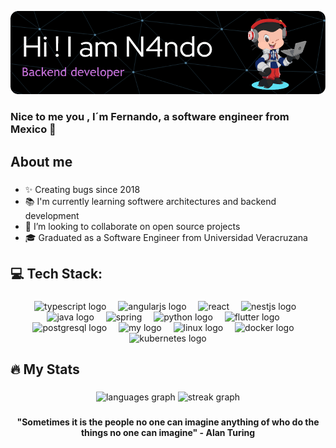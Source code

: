 
![Header](./assets/github-header-image-n4.png)

###

<h3 align="left">Nice to me you , I´m Fernando, a software engineer from Mexico 🤠 </h3>

###

<h2 align="left">About me</h2>

###
- ✨ Creating bugs since 2018
- 📚 I'm currently learning softwere architectures and backend development
- 🎯 I’m looking to collaborate on open source projects
- 🎓 Graduated as a Software Engineer from Universidad Veracruzana 

###

<h2 align="left">💻 Tech Stack:</h2>

###

<div align="center">
  <img src="https://cdn.jsdelivr.net/gh/devicons/devicon/icons/typescript/typescript-original.svg" height="46" alt="typescript logo"  />
  <img width="11" />
  <img src="https://cdn.simpleicons.org/angular/DD0031" height="46" alt="angularjs logo"  />
  <img width="11" />
  <img src="https://cdn.jsdelivr.net/gh/devicons/devicon/icons/react/react-original.svg" height="46" alt="react"  />
  <img width="11" />
  <img src="https://cdn.jsdelivr.net/gh/devicons/devicon/icons/nestjs/nestjs-original.svg" height="46" alt="nestjs logo"  />
<!--   <img width="11" />
  <img src="https://cdn.jsdelivr.net/gh/devicons/devicon@latest/icons/npm/npm-original-wordmark.svg" height="58" alt="npm logo"  /> -->
  <img width="5" />
  <img src="https://cdn.jsdelivr.net/gh/devicons/devicon/icons/java/java-original.svg" height="48" alt="java logo"  />
  <img width="11" />
  <img src="https://cdn.jsdelivr.net/gh/devicons/devicon@latest/icons/spring/spring-original.svg" height="46" alt="spring"  />
  <img width="11" />
  <img src="https://cdn.jsdelivr.net/gh/devicons/devicon/icons/python/python-original.svg" height="46" alt="python logo"  />
  <img width="11" />
  <img src="https://cdn.jsdelivr.net/gh/devicons/devicon@latest/icons/flutter/flutter-original.svg" height="46" alt="flutter logo"  />
  <img width="11" />
  <img src="https://cdn.jsdelivr.net/gh/devicons/devicon/icons/postgresql/postgresql-original.svg" height="46" alt="postgresql logo"  /> 
  <img width="11" />
  <img src="https://cdn.jsdelivr.net/gh/devicons/devicon@latest/icons/mysql/mysql-original.svg" height="46" alt="my logo"  /> 
  <img width="11" />
<!--   <img src="https://cdn.simpleicons.org/graphql" height="46" alt="graphql logo"  />  -->
<!--   <img width="11" /> -->
  <img src="https://cdn.jsdelivr.net/gh/devicons/devicon/icons/linux/linux-original.svg" height="46" alt="linux logo"  />
  <img width="11" />
  <img src="https://cdn.simpleicons.org/docker/2496ED" height="46" alt="docker logo"  />
  <img width="11" />
  <img src="https://cdn.simpleicons.org/kubernetes/2496ED" height="46" alt="kubernetes logo"  />
</div>

###

<h2 align="left">🔥 My Stats </h2>

###

<div align="center">
  <img src="https://github-readme-stats.vercel.app/api/top-langs?username=n4ndomx&locale=en&hide_title=true&layout=compact&card_width=320&langs_count=7&theme=github_dark&hide_border=true&order=2" height="165" alt="languages graph"  />
  <img src="https://streak-stats.demolab.com?user=n4ndomx&locale=en&mode=weekly&theme=github_dark&hide_border=true&order=3" height="165" alt="streak graph"  />
</div>


###
###

<p align="center"> <strong> "Sometimes it is the people no one can imagine anything of who do the things no one can imagine" - Alan Turing </strong> </p>

###


